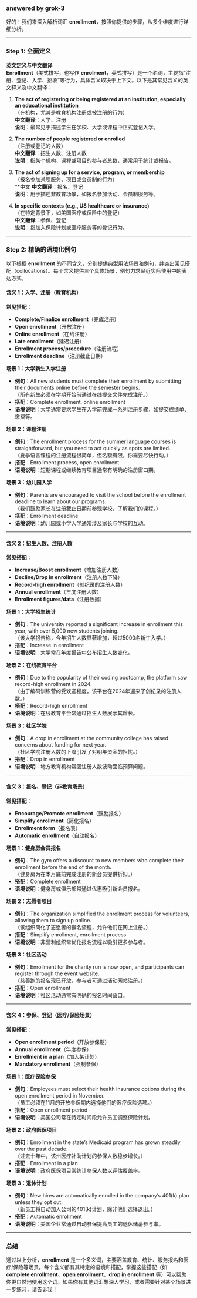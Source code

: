 ### answered by grok-3
好的！我们来深入解析词汇 **enrollment**，按照你提供的步骤，从多个维度进行详细分析。

---

### Step 1: 全面定义

**英文定义与中文翻译**  
**Enrollment**（美式拼写，也写作 **enrolment**，英式拼写）是一个名词，主要指“注册、登记、入学、招收”等行为，具体含义取决于上下文。以下是其常见含义的英文释义及中文翻译：

1. **The act of registering or being registered at an institution, especially an educational institution**  
   （在机构，尤其是教育机构注册或被注册的行为）  
   **中文翻译**：入学、注册  
   **说明**：最常见于描述学生在学校、大学或课程中正式登记入学。

2. **The number of people registered or enrolled**  
   （注册或登记的人数）  
   **中文翻译**：招生人数、注册人数  
   **说明**：指某个机构、课程或项目的参与者总数，通常用于统计或报告。

3. **The act of signing up for a service, program, or membership**  
   （报名参加某项服务、项目或会员制的行为）  
   **中文  **中文翻译**：报名、登记  
   **说明**：用于描述非教育场景，如报名参加活动、会员制服务等。

4. **In specific contexts (e.g., US healthcare or insurance)**  
   （在特定背景下，如美国医疗或保险中的登记）  
   **中文翻译**：参保、登记  
   **说明**：指加入保险计划或医疗服务等的登记行为。

---

### Step 2: 精确的语境化例句

以下根据 **enrollment** 的不同含义，分别提供典型用法场景和例句，并突出常见搭配（collocations）。每个含义提供三个具体场景，例句力求贴近实际使用中的表达方式。

#### 含义 1：入学、注册（教育机构）
**常见搭配**：  
- **Complete/Finalize enrollment**（完成注册）  
- **Open enrollment**（开放注册）  
- **Online enrollment**（在线注册）  
- **Late enrollment**（延迟注册）  
- **Enrollment process/procedure**（注册流程）  
- **Enrollment deadline**（注册截止日期）

**场景 1：大学新生入学注册**  
- **例句**：All new students must complete their enrollment by submitting their documents online before the semester begins.  
  （所有新生必须在学期开始前通过在线提交文件完成注册。）  
- **搭配**：Complete enrollment, online enrollment  
- **语境说明**：大学通常要求学生在入学前完成一系列注册步骤，如提交成绩单、缴费等。

**场景 2：课程注册**  
- **例句**：The enrollment process for the summer language courses is straightforward, but you need to act quickly as spots are limited.  
  （夏季语言课程的注册流程很简单，但名额有限，你需要尽快行动。）  
- **搭配**：Enrollment process, open enrollment  
- **语境说明**：短期课程或继续教育项目通常有明确的注册窗口期。

**场景 3：幼儿园入学**  
- **例句**：Parents are encouraged to visit the school before the enrollment deadline to learn about our programs.  
  （我们鼓励家长在注册截止日期前参观学校，了解我们的课程。）  
- **搭配**：Enrollment deadline  
- **语境说明**：幼儿园或小学入学通常涉及家长与学校的互动。

---

#### 含义 2：招生人数、注册人数
**常见搭配**：  
- **Increase/Boost enrollment**（增加注册人数）  
- **Decline/Drop in enrollment**（注册人数下降）  
- **Record-high enrollment**（创纪录的注册人数）  
- **Annual enrollment**（年度注册人数）  
- **Enrollment figures/data**（注册数据）

**场景 1：大学招生统计**  
- **例句**：The university reported a significant increase in enrollment this year, with over 5,000 new students joining.  
  （该大学报告称，今年招生人数显著增加，超过5000名新生入学。）  
- **搭配**：Increase in enrollment  
- **语境说明**：大学常在年度报告中公布招生人数变化。

**场景 2：在线教育平台**  
- **例句**：Due to the popularity of their coding bootcamp, the platform saw record-high enrollment in 2024.  
  （由于编码训练营的受欢迎程度，该平台在2024年迎来了创纪录的注册人数。）  
- **搭配**：Record-high enrollment  
- **语境说明**：在线教育平台常通过招生人数展示其增长。

**场景 3：社区学院**  
- **例句**：A drop in enrollment at the community college has raised concerns about funding for next year.  
  （社区学院注册人数的下降引发了对明年资金的担忧。）  
- **搭配**：Drop in enrollment  
- **语境说明**：地方教育机构常因注册人数波动面临预算问题。

---

#### 含义 3：报名、登记（非教育场景）
**常见搭配**：  
- **Encourage/Promote enrollment**（鼓励报名）  
- **Simplify enrollment**（简化报名）  
- **Enrollment form**（报名表）  
- **Automatic enrollment**（自动报名）

**场景 1：健身房会员报名**  
- **例句**：The gym offers a discount to new members who complete their enrollment before the end of the month.  
  （健身房为在本月底前完成注册的新会员提供折扣。）  
- **搭配**：Complete enrollment  
- **语境说明**：健身房或俱乐部常通过优惠吸引新会员报名。

**场景 2：志愿者项目**  
- **例句**：The organization simplified the enrollment process for volunteers, allowing them to sign up online.  
  （该组织简化了志愿者的报名流程，允许他们在网上注册。）  
- **搭配**：Simplify enrollment, enrollment process  
- **语境说明**：非营利组织常优化报名流程以吸引更多参与者。

**场景 3：社区活动**  
- **例句**：Enrollment for the charity run is now open, and participants can register through the event website.  
  （慈善跑的报名现已开放，参与者可通过活动网站注册。）  
- **搭配**：Open enrollment  
- **语境说明**：社区活动通常有明确的报名时间窗口。

---

#### 含义 4：参保、登记（医疗/保险场景）
**常见搭配**：  
- **Open enrollment period**（开放参保期）  
- **Annual enrollment**（年度参保）  
- **Enrollment in a plan**（加入某计划）  
- **Mandatory enrollment**（强制参保）

**场景 1：医疗保险参保**  
- **例句**：Employees must select their health insurance options during the open enrollment period in November.  
  （员工必须在11月的开放参保期内选择他们的医疗保险选项。）  
- **搭配**：Open enrollment period  
- **语境说明**：美国公司常在特定时间段允许员工调整保险计划。

**场景 2：政府医保项目**  
- **例句**：Enrollment in the state’s Medicaid program has grown steadily over the past decade.  
  （过去十年中，该州医疗补助计划的参保人数稳步增长。）  
- **搭配**：Enrollment in a plan  
- **语境说明**：政府医保项目常统计参保人数以评估覆盖率。

**场景 3：退休计划**  
- **例句**：New hires are automatically enrolled in the company’s 401(k) plan unless they opt out.  
  （新员工将自动加入公司的401(k)计划，除非他们选择退出。）  
- **搭配**：Automatic enrollment  
- **语境说明**：美国企业常通过自动参保提高员工的退休储蓄参与率。

---

### 总结
通过以上分析，**enrollment** 是一个多义词，主要涵盖教育、统计、服务报名和医疗/保险等场景。每个含义都有其特定的语境和搭配，掌握这些搭配（如 **complete enrollment**、**open enrollment**、**drop in enrollment** 等）可以帮助你更自然地使用这个词。如果你有其他词汇想深入学习，或者需要针对某个场景进一步练习，请告诉我！